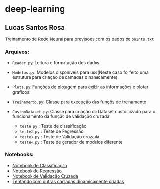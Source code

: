 # deep-learning

## Lucas Santos Rosa

 Treinamento de Rede Neural para previsões com os dados de `points.txt`

### Arquivos:
* `Reader.py`: Leitura e formatação dos dados.
* `Modelos.py`: Modelos disponíveis para uso(Neste caso foi feito uma estrutura para criação de camadas dinamicamente).
* `Plots.py`: Funções de plotagem para exibir as informações e plotar graficos.
* `Treinamento.py`: Classe para execução das funçõs de treinamento.
* `CustomDataset.py`: Classe para criação do Dataset customizado para o funcionamento da função de validação cruzada.

  * `teste.py` : Teste de classificação
  * `teste2.py` : Teste de Regressão
  * `teste3.py` : Teste de Validação cruzada
  * `teste4.py` : Teste de gerador de modelos diferente 

### Notebooks:
* [Notebook de Classificação](https://colab.research.google.com/drive/1JvqY4rVoe326ZYBHM90SHk3Km3kVIu-H?usp=sharing) 
* [Notebook de Regressão](https://colab.research.google.com/drive/128a011xENsVt4ezK8BCBzJSrx9u66hMl?usp=sharing)
* [Notebook de Validação Cruzada](https://colab.research.google.com/drive/136e6M59CTLIIdm5a_VIW5HWdIC2sUUzV?usp=sharing)
* [Tentando com outras camadas dinamicamente criadas](https://colab.research.google.com/drive/1Aa64Xgbp7JQHjAghpOfFESExh7gf_Sii?usp=sharing)
